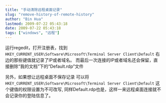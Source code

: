 ```yaml
---
title: "手动清除远程桌面记录"
slug: "remove-history-of-remote-history"
author: "Bin Hua"
lastmod: 2009-07-22 05:43:18
date: 2009-07-22 05:43:18
tags: ["windows", "远程"]
---
```


运行regedit，打开注册表，找到 `HKEY_CURRENT_USER\Software\Microsoft\Terminal Server Client\Default`
右边的那些键值就记录了IP或者域名。 而最后一次连接的IP或者域名还会保留，直接删除“我的文档”下的“Default.rdp”文件

另外，如果想让远程桌面不保存记录 可以将 `HKEY_CURRENT_USER\Software\Microsoft\Terminal Server Client\Default`
这个键值的权限设置为不可改写, 同样Default.rdp也是，这样一来远程桌面连接就不会记录你的登陆信息了。